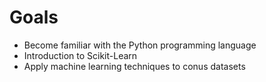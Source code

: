 # Goals

* Become familiar with the Python programming language
* Introduction to Scikit-Learn
* Apply machine learning techniques to conus datasets

